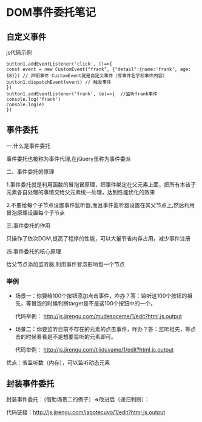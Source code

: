 # DOM事件委托笔记

## 自定义事件

js代码示例

    button1.addEventListener('click', ()=>{
    const event = new CustomEvent("frank", {"detail":{name:'frank', age: 18}}) // 声明事件 CustomEvent就是自定义事件（写事件名字和事件内容）
    button1.dispatchEvent(event) // 触发事件
    })
    button1.addEventListener('frank', (e)=>{  //监听frank事件
    console.log('frank')
    console.log(e)
    })
    
## 事件委托

一.什么是事件委托

事件委托也被称为事件代理,在jQuery里称为事件委派

二、事件委托的原理

1.事件委托就是利用函数的冒泡冒原理，把事件绑定在父元素上面，把所有本该子元素各自处理的事情交给父元素统一处理，达到性能优化的效果

2.不要给每个子节点设置事件监听器,而且事件监听器设置在其父节点上,然后利用冒泡原理设置每个子节点

三.事件委托的作用

只操作了依次DOM,提高了程序的性能，可以大量节省内存占用，减少事件注册

四.事件委托的核心原理

给父节点添加监听器,利用事件冒泡影响每一个节点

### 举例

* 场景一：你要给100个按钮添加点击事件，咋办？答：监听这100个按钮的祖先，等冒泡的时候判断target是不是这100个按钮中的一个。

  代码举例： http://js.jirengu.com/mudesoceme/1/edit?html,js,output
  
 * 场景二：你要监听目前不存在的元素的点击事件，咋办？答：监听祖先，等点击的时候看看是不是想要监听的元素即可。
 
   代码举例： http://js.jirengu.com/tijiduvame/1/edit?html,js,output
  
  优点：省监听数（内存），可以监听动态元素
  
  ## 封装事件委托
  
封装事件委托：（借助场景二的例子）=>改进后（递归判断）：

代码链接：http://js.jirengu.com/jabotecuvo/1/edit?html,js,output

